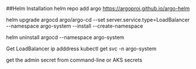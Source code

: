 ##Helm Installation
helm repo add argo https://argoproj.github.io/argo-helm

helm upgrade argocd argo/argo-cd --set server.service.type=LoadBalancer --namespace argo-system --install --create-namespace

helm uninstall argocd --namespace argo-system

Get LoadBalancer ip adddress
kubectl get svc -n argo-system 

get the admin secret from command-line or AKS secrets